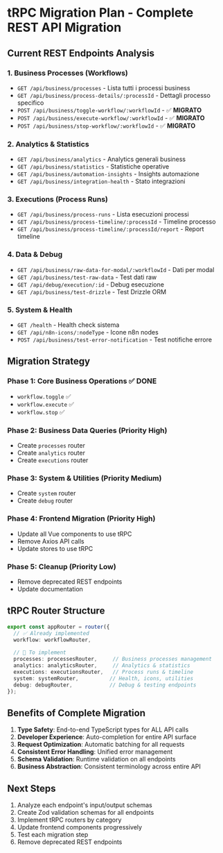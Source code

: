 # tRPC Migration Plan - Complete REST API Migration

## Current REST Endpoints Analysis

### 1. **Business Processes (Workflows)**
- `GET /api/business/processes` - Lista tutti i processi business
- `GET /api/business/process-details/:processId` - Dettagli processo specifico  
- `POST /api/business/toggle-workflow/:workflowId` - ✅ **MIGRATO**
- `POST /api/business/execute-workflow/:workflowId` - ✅ **MIGRATO**  
- `POST /api/business/stop-workflow/:workflowId` - ✅ **MIGRATO**

### 2. **Analytics & Statistics**
- `GET /api/business/analytics` - Analytics generali business
- `GET /api/business/statistics` - Statistiche operative
- `GET /api/business/automation-insights` - Insights automazione
- `GET /api/business/integration-health` - Stato integrazioni

### 3. **Executions (Process Runs)**
- `GET /api/business/process-runs` - Lista esecuzioni processi
- `GET /api/business/process-timeline/:processId` - Timeline processo
- `GET /api/business/process-timeline/:processId/report` - Report timeline

### 4. **Data & Debug**
- `GET /api/business/raw-data-for-modal/:workflowId` - Dati per modal
- `GET /api/business/test-raw-data` - Test dati raw
- `GET /api/debug/execution/:id` - Debug esecuzione
- `GET /api/business/test-drizzle` - Test Drizzle ORM

### 5. **System & Health**
- `GET /health` - Health check sistema
- `GET /api/n8n-icons/:nodeType` - Icone n8n nodes
- `POST /api/business/test-error-notification` - Test notifiche errore

## Migration Strategy

### Phase 1: Core Business Operations ✅ **DONE** 
- `workflow.toggle` ✅
- `workflow.execute` ✅  
- `workflow.stop` ✅

### Phase 2: Business Data Queries (Priority High)
- Create `processes` router
- Create `analytics` router
- Create `executions` router

### Phase 3: System & Utilities (Priority Medium)  
- Create `system` router
- Create `debug` router

### Phase 4: Frontend Migration (Priority High)
- Update all Vue components to use tRPC
- Remove Axios API calls
- Update stores to use tRPC

### Phase 5: Cleanup (Priority Low)
- Remove deprecated REST endpoints
- Update documentation

## tRPC Router Structure

```typescript
export const appRouter = router({
  // ✅ Already implemented
  workflow: workflowRouter,
  
  // 🔄 To implement
  processes: processesRouter,     // Business processes management
  analytics: analyticsRouter,     // Analytics & statistics  
  executions: executionsRouter,   // Process runs & timeline
  system: systemRouter,          // Health, icons, utilities
  debug: debugRouter,            // Debug & testing endpoints
});
```

## Benefits of Complete Migration

1. **Type Safety**: End-to-end TypeScript types for ALL API calls
2. **Developer Experience**: Auto-completion for entire API surface
3. **Request Optimization**: Automatic batching for all requests
4. **Consistent Error Handling**: Unified error management
5. **Schema Validation**: Runtime validation on all endpoints
6. **Business Abstraction**: Consistent terminology across entire API

## Next Steps

1. Analyze each endpoint's input/output schemas
2. Create Zod validation schemas for all endpoints
3. Implement tRPC routers by category
4. Update frontend components progressively
5. Test each migration step
6. Remove deprecated REST endpoints